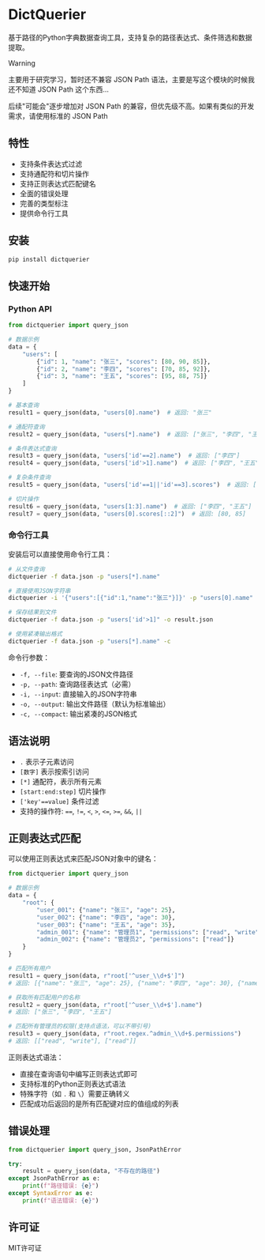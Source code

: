 # DictQuerier

基于路径的Python字典数据查询工具，支持复杂的路径表达式、条件筛选和数据提取。

> [!WARNING]
> 
> 主要用于研究学习，暂时还不兼容 JSON Path 语法，主要是写这个模块的时候我还不知道 JSON Path 这个东西...
> 
> 后续"可能会"逐步增加对 JSON Path 的兼容，但优先级不高。如果有类似的开发需求，请使用标准的 JSON Path

## 特性

- 支持条件表达式过滤
- 支持通配符和切片操作
- 支持正则表达式匹配键名
- 全面的错误处理
- 完善的类型标注
- 提供命令行工具

## 安装

```bash
pip install dictquerier
```

## 快速开始

### Python API

```python
from dictquerier import query_json

# 数据示例
data = {
    "users": [
        {"id": 1, "name": "张三", "scores": [80, 90, 85]},
        {"id": 2, "name": "李四", "scores": [70, 85, 92]},
        {"id": 3, "name": "王五", "scores": [95, 88, 75]}
    ]
}

# 基本查询
result1 = query_json(data, "users[0].name")  # 返回: "张三"

# 通配符查询
result2 = query_json(data, "users[*].name")  # 返回: ["张三", "李四", "王五"]

# 条件表达式查询
result3 = query_json(data, "users['id'==2].name")  # 返回: ["李四"]
result4 = query_json(data, "users['id'>1].name")  # 返回: ["李四", "王五"]

# 复杂条件查询
result5 = query_json(data, "users['id'==1||'id'==3].scores")  # 返回: [[80, 90, 85], [95, 88, 75]]

# 切片操作
result6 = query_json(data, "users[1:3].name")  # 返回: ["李四", "王五"]
result7 = query_json(data, "users[0].scores[::2]")  # 返回: [80, 85]
```

### 命令行工具

安装后可以直接使用命令行工具：

```bash
# 从文件查询
dictquerier -f data.json -p "users[*].name"

# 直接使用JSON字符串
dictquerier -i '{"users":[{"id":1,"name":"张三"}]}' -p "users[0].name"

# 保存结果到文件
dictquerier -f data.json -p "users['id'>1]" -o result.json

# 使用紧凑输出格式
dictquerier -f data.json -p "users[*].name" -c
```

命令行参数：

- `-f, --file`: 要查询的JSON文件路径
- `-p, --path`: 查询路径表达式（必需）
- `-i, --input`: 直接输入的JSON字符串
- `-o, --output`: 输出文件路径（默认为标准输出）
- `-c, --compact`: 输出紧凑的JSON格式

## 语法说明

- `.` 表示子元素访问
- `[数字]` 表示按索引访问
- `[*]` 通配符，表示所有元素
- `[start:end:step]` 切片操作
- `['key'==value]` 条件过滤
- 支持的操作符: `==`, `!=`, `<`, `>`, `<=`, `>=`, `&&`, `||`

## 正则表达式匹配

可以使用正则表达式来匹配JSON对象中的键名：

```python
from dictquerier import query_json

# 数据示例
data = {
    "root": {
        "user_001": {"name": "张三", "age": 25},
        "user_002": {"name": "李四", "age": 30},
        "user_003": {"name": "王五", "age": 35},
        "admin_001": {"name": "管理员1", "permissions": ["read", "write"]},
        "admin_002": {"name": "管理员2", "permissions": ["read"]}
    }
}

# 匹配所有用户
result1 = query_json(data, r"root['^user_\\d+$']")
# 返回: [{"name": "张三", "age": 25}, {"name": "李四", "age": 30}, {"name": "王五", "age": 35}]

# 获取所有匹配用户的名称
result2 = query_json(data, r"root['^user_\\d+$'].name")
# 返回: ["张三", "李四", "王五"]

# 匹配所有管理员的权限(支持点语法，可以不带引号)
result3 = query_json(data, r"root.regex.^admin_\\d+$.permissions")
# 返回: [["read", "write"], ["read"]]
```

正则表达式语法：

- 直接在查询语句中编写正则表达式即可
- 支持标准的Python正则表达式语法
- 特殊字符（如 `.` 和 `\`）需要正确转义
- 匹配成功后返回的是所有匹配键对应的值组成的列表

## 错误处理

```python
from dictquerier import query_json, JsonPathError

try:
    result = query_json(data, "不存在的路径")
except JsonPathError as e:
    print(f"路径错误: {e}")
except SyntaxError as e:
    print(f"语法错误: {e}")
```

## 许可证

MIT许可证
